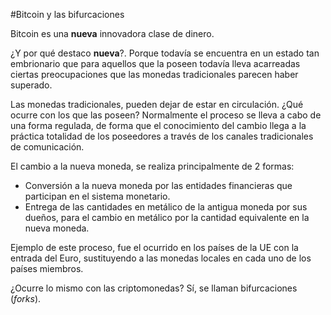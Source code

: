 #Bitcoin y las bifurcaciones

Bitcoin es una **nueva** innovadora clase de dinero.

¿Y por qué destaco **nueva**?. Porque todavía se encuentra en un estado tan embrionario que para aquellos que la poseen todavía  lleva acarreadas ciertas preocupaciones que las monedas tradicionales parecen haber superado.

Las monedas tradicionales, pueden dejar de estar en circulación. ¿Qué ocurre con los que las poseen? Normalmente el proceso se lleva a cabo de una forma regulada, de forma que el conocimiento del cambio llega a la práctica totalidad de los poseedores a través de los canales tradicionales de comunicación.

El cambio a la nueva moneda, se realiza principalmente de 2 formas:
 * Conversión a la nueva moneda por las entidades financieras que participan en el sistema monetario.
 * Entrega de las cantidades en metálico de la antigua moneda por sus dueños, para el cambio en metálico por la cantidad equivalente en la nueva moneda.
 
Ejemplo de este proceso, fue el ocurrido en los países de la UE con la entrada del Euro, sustituyendo a las monedas locales en cada uno de los países miembros.

¿Ocurre lo mismo con las criptomonedas? Sí, se llaman bifurcaciones (*forks*).




